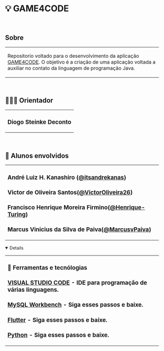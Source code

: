 # 💡 GAME4CODE

<br />

## Sobre

<table>
<tr>
<td>

Repositorio voltado para o desenvolvimento da aplicação [GAME4CODE](https://github.com/iamkanashirolandre/tcc_GAME4CODE). O objetivo é a criação de uma aplicação voltada a auxiliar no contato da linguagem de programação Java.

</td>
</tr>
</table>


<br />

## 👨🏻‍🏫 Orientador

<table>
<tr>
<td>

### Diogo Steinke Deconto

</td>
</tr>
</table>

<br />

## 🚀 Alunos envolvidos

<table>
<tr>
<td>

### André Luiz H. Kanashiro ([@itsandrekanas](https://github.com/itsandrekanas))
### Victor de Oliveira Santos([@VictorOliveira26](https://github.com/VictorOliveira26))
### Francisco Henrique Moreira Firmino([@Henrique-Turing](https://github.com/Henrique-Turing))
### Marcus Vinicius da Silva de Paiva([@MarcusvPaiva](https://github.com/MarcusvPaiva))

</td>
</tr>
</table>


<details open="open"> 
 
<table>
<tr>
<td>

 ### 🚀 Ferramentas e tecnólogias

### [VISUAL STUDIO CODE](https://code.visualstudio.com/) - IDE para programação de várias linguagens.
### [MySQL Workbench](https://www.mysql.com/downloads/) - Siga esses passos e baixe.
### [Flutter](https://flutter.dev/docs/get-started/install) - Siga esses passos e baixe.
### [Python](https://www.python.org/downloads/) - Siga esses passos e baixe.
 
</td>
</tr>
</table>
</details> 
